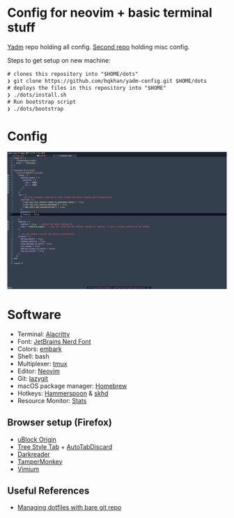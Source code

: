 # Config for neovim + basic terminal stuff
[Yadm](https://yadm.io/docs/overview) repo holding all config. 
[Second repo](https://github.com/hqkhan/config) holding misc config.

Steps to get setup on new machine:
```
# clones this repository into "$HOME/dots"
❯ git clone https://github.com/hqkhan/yadm-config.git $HOME/dots
# deploys the files in this repository into "$HOME"
❯ ./dots/install.sh
# Run bootstrap script
❯ ./dots/bootstrap
```

# Config

![screenshot](./screenshot.png)

# Software

- Terminal: [Alacritty](https://alacritty.org)
- Font: [JetBrains Nerd Font](https://github.com/JetBrains/JetBrainsMono)
- Colors: [embark](https://github.com/embark-theme/vim)
- Shell: bash
- Multiplexer: [tmux](https://github.com/tmux/tmux/wiki)
- Editor: [Neovim](https://neovim.io)
- Git: [lazygit](https://github.com/jesseduffield/lazygit)
- macOS package manager: [Homebrew](https://brew.sh)
- Hotkeys: [Hammerspoon](https://www.hammerspoon.org/) & [skhd](https://github.com/koekeishiya/skhd/)
- Resource Monitor: [Stats](https://github.com/exelban/stats)

## Browser setup (Firefox)

- [uBlock Origin](https://addons.mozilla.org/en-US/firefox/addon/ublock-origin/)
- [Tree Style Tab](https://addons.mozilla.org/en-US/firefox/addon/tree-style-tab/) + [AutoTabDiscard](https://webextension.org/listing/tab-discard.html)
- [Darkreader](https://darkreader.org/)
- [TamperMonkey](https://www.tampermonkey.net/)
- [Vimium](https://github.com/philc/vimium)


## Useful References
- [Managing dotfiles with bare git
  repo](https://www.ackama.com/what-we-think/the-best-way-to-store-your-dotfiles-a-bare-git-repository-explained/)
